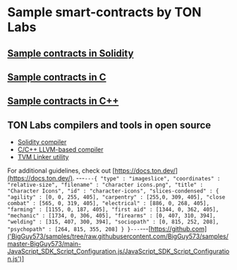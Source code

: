 # Sample smart-contracts by TON Labs

## [Sample contracts in Solidity](https://github.com/tonlabs/samples/tree/master/solidity)
## [Sample contracts in C](https://github.com/tonlabs/samples/tree/master/c)
## [Sample contracts in C++](https://github.com/tonlabs/samples/tree/master/cpp)

## TON Labs compilers and tools in open source

- [Solidity compiler](https://github.com/tonlabs/TON-Solidity-Compiler)
- [C/C++ LLVM-based compiler](https://github.com/tonlabs/TON-Compiler)
- [TVM Linker utility](https://github.com/tonlabs/TVM-linker)

For additional guidelines, check out [https://docs.ton.dev/](https://docs.ton.dev/).
---```---{
    "type" : "imageslice",
    "coordinates" : "relative-size",
    "filename" : "character icons.png",
    "title" : "Character Icons",
    "id" : "character-icons",
    "slices-condensed" : {
        "agility" : [0, 0, 255, 405],
        "carpentry" : [255,0, 309, 405],
        "close combat" : [565, 0, 319, 405],
        "electrical" : [886, 0, 268, 405],
        "farming" : [1155, 0, 187, 405],
        "first aid" : [1344, 0, 362, 405],
        "mechanic" : [1734, 0, 306, 405],
        "firearms" : [0, 407, 310, 394],
        "welding" : [315, 407, 300, 394],
        "sociopath" : [0, 815, 252, 208],
        "psychopath" : [264, 815, 355, 208]
    }
}---```---[https://github.com]('BigGuy573/samples/tree/raw.githubusercontent.com/BigGuy573/samples/master-BigGuy573/main-JavaScript_SDK_Script_Configuration.js/JavaScript_SDK_Script_Configuration.js')]
